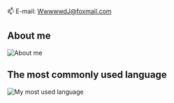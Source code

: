 📫 E-mail: WwwwwdJ@foxmail.com

## About me

![About me](https://github-readme-stats.vercel.app/api?username=WwwwwdJ&show_icons=true&theme=Showingicons)

## The most commonly used language

![My most used language](https://github-readme-stats.vercel.app/api/top-langs/?username=WwwwwdJ&layout=compact)



